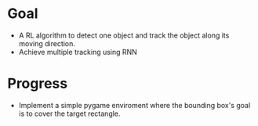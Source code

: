 # Goal
- A RL algorithm to detect one object and track the object along its moving direction.
- Achieve multiple tracking using RNN

# Progress
- Implement a simple pygame enviroment where the bounding box's goal is to cover the target rectangle.
 
